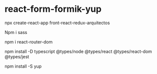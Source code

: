 # react-form-formik-yup
npx create-react-app front-react-redux-arquitectos

Npm i sass

npm i react-router-dom

npm install -D typescript @types/node @types/react @types/react-dom @types/jest

 npm install -S yup

